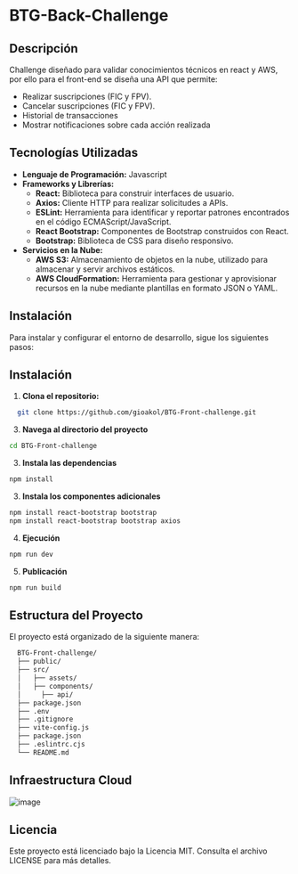 # BTG-Back-Challenge

## Descripción
Challenge diseñado para validar conocimientos técnicos en react y AWS, por ello para el front-end se diseña una API que permite:
- Realizar suscripciones (FIC y FPV).
- Cancelar suscripciones (FIC y FPV).
- Historial de transacciones
- Mostrar notificaciones sobre cada acción realizada

## Tecnologías Utilizadas
- **Lenguaje de Programación:** Javascript
- **Frameworks y Librerías:**
  - **React:** Biblioteca para construir interfaces de usuario.
  - **Axios:** Cliente HTTP para realizar solicitudes a APIs.
  - **ESLint:** Herramienta para identificar y reportar patrones encontrados en el código ECMAScript/JavaScript.
  - **React Bootstrap:** Componentes de Bootstrap construidos con React.
  - **Bootstrap:** Biblioteca de CSS para diseño responsivo.
- **Servicios en la Nube:**
  - **AWS S3:** Almacenamiento de objetos en la nube, utilizado para almacenar y servir archivos estáticos.
  - **AWS CloudFormation:** Herramienta para gestionar y aprovisionar recursos en la nube mediante plantillas en formato JSON o YAML.

## Instalación
Para instalar y configurar el entorno de desarrollo, sigue los siguientes pasos:

## Instalación
1. **Clona el repositorio:**
  ```bash
    git clone https://github.com/gioakol/BTG-Front-challenge.git
  ```

3. **Navega al directorio del proyecto**
  ```bash
  cd BTG-Front-challenge
  ```

3. **Instala las dependencias**
  ```bash
  npm install
  ```

3. **Instala los componentes adicionales**
  ```bash
  npm install react-bootstrap bootstrap
  npm install react-bootstrap bootstrap axios
  ```

4. **Ejecución**
  ```bash
  npm run dev
  ```

5. **Publicación**
  ```bash
  npm run build
  ```

## Estructura del Proyecto
El proyecto está organizado de la siguiente manera:

  ```bash
    BTG-Front-challenge/
    ├── public/
    ├── src/
    │   ├── assets/
    │   ├── components/
    │     ├── api/
    ├── package.json
    ├── .env
    ├── .gitignore
    ├── vite-config.js
    ├── package.json
    ├── .eslintrc.cjs
    └── README.md
  ```

## Infraestructura Cloud
![image](https://github.com/user-attachments/assets/e0c95ca1-0d4b-4508-a736-4a373e097311)

## Licencia
Este proyecto está licenciado bajo la Licencia MIT. Consulta el archivo LICENSE para más detalles.
